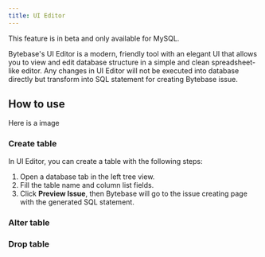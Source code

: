 ```yaml
---
title: UI Editor
---
```


<hint-block type="warning">

This feature is in beta and only available for MySQL.

</hint-block>

Bytebase's UI Editor is a modern, friendly tool with an elegant UI that allows you to view and edit database structure in a simple and clean spreadsheet-like editor. Any changes in UI Editor will not be executed into database directly but transform into SQL statement for creating Bytebase issue.

## How to use

Here is a image

### Create table

In UI Editor, you can create a table with the following steps:

1. Open a database tab in the left tree view.
1. Fill the table name and column list fields.
1. Click **Preview Issue**, then Bytebase will go to the issue creating page with the generated SQL statement.

### Alter table

### Drop table
